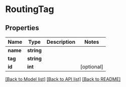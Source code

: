 # RoutingTag

## Properties
Name | Type | Description | Notes
------------ | ------------- | ------------- | -------------
**name** | **string** |  | 
**tag** | **string** |  | 
**id** | **int** |  | [optional] 

[[Back to Model list]](../README.md#documentation-for-models) [[Back to API list]](../README.md#documentation-for-api-endpoints) [[Back to README]](../README.md)


